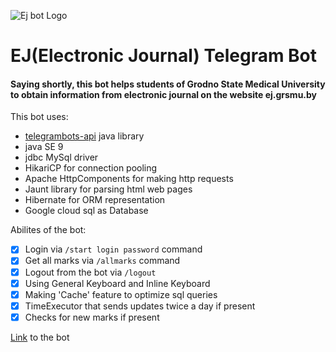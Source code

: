 ![Ej bot Logo](https://i.imgur.com/dYftizx.png)

# EJ(Electronic Journal) Telegram Bot
#### Saying shortly, this bot helps students of Grodno State Medical University to obtain information from electronic journal on the website ej.grsmu.by

This bot uses:
* [telegrambots-api](https://github.com/rubenlagus/TelegramBots/) java library
* java SE 9
* jdbc MySql driver
* HikariCP for connection pooling
* Apache HttpComponents for making http requests
* Jaunt library for parsing html web pages
* Hibernate for ORM representation
* Google cloud sql as Database

Abilites of the bot:
- [x] Login via `/start login password` command
- [x] Get all marks via `/allmarks` command
- [x] Logout from the bot via `/logout`
- [x] Using General Keyboard and Inline Keyboard
- [x] Making 'Cache' feature to optimize sql queries
- [x] TimeExecutor that sends updates twice a day if present
- [x] Checks for new marks if present

[Link](https://t.me/ejgrsmu_bot) to the bot
